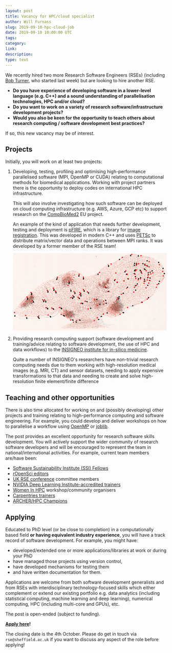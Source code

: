 ```yaml
---
layout: post
title: Vacancy for HPC/cloud specialist 
author: Will Furnass
slug: 2019-09-10-hpc-cloud-job
date: 2019-09-10 10:00:00 UTC
tags:
category:
link:
description:
type: text
---
```


We recently hired two more Research Software Engineers (RSEs)
(including [Bob Turner](/contact/bob-turner/), who started last week)
but are looking to hire another RSE.

* **Do you have experience of developing software in a lower-level language (e.g. C++)
and a sound understanding of parallelisation technologies, HPC and/or cloud?**
* **Do you want to work on a variety of research software/infrastructure development projects?**
* **Would you also be keen for the opportunity to teach others about research computing / software development best practices?**

If so, this new vacancy may be of interest.


## Projects

Initially, you will work on at least two projects:

 1. Developing, testing, profiling and optimising
    high-performance parallelised software (MPI, OpenMP or CUDA)
    relating to computational methods for biomedical applications.
    Working with project partners there is the opportunity to deploy codes on international HPC infrastructure. 

    This will also involve investigating how such software can be deployed on cloud computing infrastructure (e.g. AWS, Azure, GCP etc)
    to support research on the [CompBioMed2][cbm2] EU project.  

    An example of the kind of application that needs further development, testing and deployment is [pFIRE][pfire], 
    which is a library for [image registration][im-reg]. 
    This was developed in modern C++ and uses [PETSc][petsc] to distribute matrix/vector data and operations between MPI ranks.
    It was developed by a former member of the RSE team!

    [![pFire: mapped annotations](/assets/images/pfire_mapped_annotations.png)](https://insigneo.github.io/pFIRE/getting_started/tutorial.html#multimodal-image-alignment)

 2. Providing research computing support
    (software development and training/advice relating to software development, the use of HPC and data workflows)
    to the [INSIGNEO institute for in-silico medicine][insig].  
 
    Quite a number of INSIGNEO's researchers have non-trivial research computing needs due to them
    working with high-resolution medical images (e.g. MRI, CT) and sensor datasets,
    needing to apply expensive transformations to that data and
    needing to create and solve high-resolution finite element/finite difference

## Teaching and other opportunities
    
There is also time allocated for working on and (possibly developing)
other projects and training relating to high-performance computing and software engineering.
For example, you could develop and deliver workshops on
how to parallelise a workflow using [OpenMP][openmp] or [joblib][joblib].
    
The post provides an excellent opportunity for research software skills development.
You will actively support the wider community of research software developers
and will be encouraged to represent the team in national/international activities.
For example, current team members are/have been:

* [Software Sustainability Institute (SSI) Fellows](https://www.software.ac.uk/about/fellows)
* [rOpenSci editors](https://ropensci.org/blog/2018/06/22/new_editors/)
* [UK RSE conference](https://rse.ac.uk/) committee members
* [NVIDIA Deep Learning Institute-accredited trainers](/training/deeplearning/)
* [Women In HPC](https://womeninhpc.org/) workshop/community organisers
* [Carpentries trainers](/training/carpentry/)
* [ARCHER/HPC Champions](https://www.archer.ac.uk/community/champions/)

## Applying

Educated to PhD level (or be close to completion) in a computationally based field **or
having equivalent industry experience**,
you will have a track record of software development.
For example, you might have:

* developed/extended one or more applications/libraries at work or during your PhD
* have managed those projects using version control,
* have developed mechanisms for testing them
* and have written documentation for them.

Applications are welcome from both software development generalists
and from RSEs with interdisciplinary technology-focused skills
which either complement or extend our existing portfolio 
e.g. data analytics (including statistical computing, machine learning and deep learning),
numerical computing,
HPC (including multi-core and GPUs), etc.

The post is open-ended (subject to funding).

**[Apply here][job-ad]!**

The closing date is the 4th October.
Please do get in touch via `rse@sheffield.ac.uk`
if you want to discuss any aspect of the role before applying!


[openmp]: https://www.openmp.org/
[joblib]: https://joblib.readthedocs.io/en/latest/
[petsc]: https://www.mcs.anl.gov/petsc/
[cbm2]: https://cordis.europa.eu/project/rcn/223279/factsheet/en
[im-reg]: https://en.wikipedia.org/wiki/Image_registration
[insig]: https://insigneo.org/
[job-ad]: https://tinyurl.com/y3h9u622
[pfire]: https://insigneo.github.io/pFIRE/docs.html
